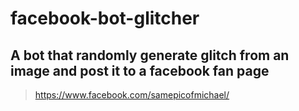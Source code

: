 # facebook-bot-glitcher

## A bot that randomly generate glitch from an image and post it to a facebook fan page

> https://www.facebook.com/samepicofmichael/
